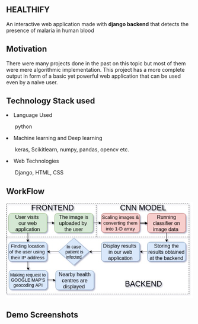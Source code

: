 <h2>HEALTHIFY</h2>
<p>An interactive web application made with <b>django backend</b> that detects the presence of malaria in human blood</p>

<h2>Motivation</h2>
<p>There were many projects done in the past on this topic but most of them were mere algorithmic implementation. This project has a more complete output in form of a basic yet powerful web application that can be used even by a naive user.</p>

<h2>Technology Stack used </h2>
<p>
  <li>Language Used </li>
    <ul>python</ul>
  <li>Machine learning and Deep learning</li>
    <ul>keras, Scikitlearn, numpy, pandas, opencv etc.</ul>
  <li> Web Technologies</li>
    <ul>Django, HTML, CSS </ul>
</p>

<h2>WorkFlow</h2>
<p><img src="worflowdiagram.jpg"/></p>

<h2>Demo Screenshots </h2>

